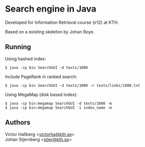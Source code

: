 Search engine in Java
=====================
Developed for Information Retrieval course (ir12) at KTH.

Based on a existing skeleton by Johan Boye.

Running
-------
Using hashed index:

	$ java -cp bin SearchGUI -d texts/1000

Include PageRank in ranked search:

	$ java -cp bin SearchGUI -d texts/1000 -r texts/links/1000.txt

Using MegaMap (disk based index):

	$ java -cp bin:megamap SearchGUI -d texts/1000 -m
	$ java -cp bin:megamap SearchGUI -i index_name -m

Authors
-------
Victor Hallberg <<victorha@kth.se>><br>
Johan Stjernberg <<stjer@kth.se>>
